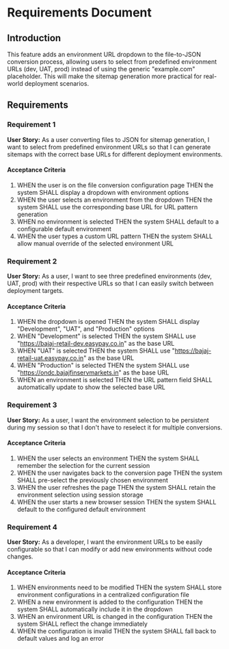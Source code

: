 # Requirements Document

## Introduction

This feature adds an environment URL dropdown to the file-to-JSON conversion process, allowing users to select from predefined environment URLs (dev, UAT, prod) instead of using the generic "example.com" placeholder. This will make the sitemap generation more practical for real-world deployment scenarios.

## Requirements

### Requirement 1

**User Story:** As a user converting files to JSON for sitemap generation, I want to select from predefined environment URLs so that I can generate sitemaps with the correct base URLs for different deployment environments.

#### Acceptance Criteria

1. WHEN the user is on the file conversion configuration page THEN the system SHALL display a dropdown with environment options
2. WHEN the user selects an environment from the dropdown THEN the system SHALL use the corresponding base URL for URL pattern generation
3. WHEN no environment is selected THEN the system SHALL default to a configurable default environment
4. WHEN the user types a custom URL pattern THEN the system SHALL allow manual override of the selected environment URL

### Requirement 2

**User Story:** As a user, I want to see three predefined environments (dev, UAT, prod) with their respective URLs so that I can easily switch between deployment targets.

#### Acceptance Criteria

1. WHEN the dropdown is opened THEN the system SHALL display "Development", "UAT", and "Production" options
2. WHEN "Development" is selected THEN the system SHALL use "https://bajaj-retail-dev.easypay.co.in" as the base URL
3. WHEN "UAT" is selected THEN the system SHALL use "https://bajaj-retail-uat.easypay.co.in" as the base URL
4. WHEN "Production" is selected THEN the system SHALL use "https://ondc.bajajfinservmarkets.in" as the base URL
5. WHEN an environment is selected THEN the URL pattern field SHALL automatically update to show the selected base URL

### Requirement 3

**User Story:** As a user, I want the environment selection to be persistent during my session so that I don't have to reselect it for multiple conversions.

#### Acceptance Criteria

1. WHEN the user selects an environment THEN the system SHALL remember the selection for the current session
2. WHEN the user navigates back to the conversion page THEN the system SHALL pre-select the previously chosen environment
3. WHEN the user refreshes the page THEN the system SHALL retain the environment selection using session storage
4. WHEN the user starts a new browser session THEN the system SHALL default to the configured default environment

### Requirement 4

**User Story:** As a developer, I want the environment URLs to be easily configurable so that I can modify or add new environments without code changes.

#### Acceptance Criteria

1. WHEN environments need to be modified THEN the system SHALL store environment configurations in a centralized configuration file
2. WHEN a new environment is added to the configuration THEN the system SHALL automatically include it in the dropdown
3. WHEN an environment URL is changed in the configuration THEN the system SHALL reflect the change immediately
4. WHEN the configuration is invalid THEN the system SHALL fall back to default values and log an error